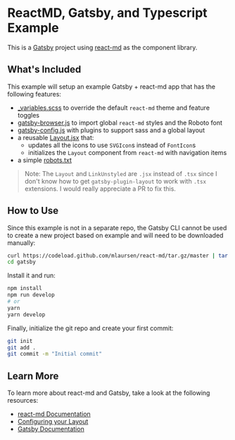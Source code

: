 # ReactMD, Gatsby, and Typescript Example

This is a [Gatsby](https://www.gatsbyjs.org/) project using
[react-md](https://react-md.dev) as the component library.

## What's Included

This example will setup an example Gatsby + react-md app that has the following
features:

- [\_variables.scss](./src/styles/_variables.scss) to override the default
  `react-md` theme and feature toggles
- [gatsby-browser.js](./gatsby-browser.js) to import global `react-md` styles
  and the Roboto font
- [gatsby-config.js](./gatsby-config.js) with plugins to support sass and a
  global layout
- a reusable [Layout.jsx](./src/components/Layout/Layout.jsx) that:
  - updates all the icons to use `SVGIcon`s instead of `FontIcon`s
  - initializes the `Layout` component from `react-md` with navigation items
- a simple [robots.txt](./static/robots.txt)

> Note: The `Layout` and `LinkUnstyled` are `.jsx` instead of `.tsx` since I
> don't know how to get `gatsby-plugin-layout` to work with `.tsx` extensions. I
> would really appreciate a PR to fix this.

## How to Use

Since this example is not in a separate repo, the Gatsby CLI cannot be used to create a new project
based on example and will need to be downloaded manually:

```bash
curl https://codeload.github.com/mlaursen/react-md/tar.gz/master | tar -xz --strip=2 react-md-master/examples/gatsby
cd gatsby
```

Install it and run:

```sh
npm install
npm run develop
# or
yarn
yarn develop
```

Finally, initialize the git repo and create your first commit:

```sh
git init
git add .
git commit -m "Initial commit"
```

## Learn More

To learn more about react-md and Gatsby, take a look at the following resources:

- [react-md Documentation](https://react-md.dev)
- [Configuring your Layout](https://react-md.dev/guides/configuring-your-layout)
- [Gatsby Documentation](https://www.gatsbyjs.org/docs/)
